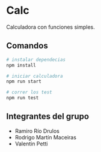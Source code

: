 # Calc

Calculadora con funciones simples.

## Comandos

```bash
# instalar dependecias
npm install

# iniciar calculadora
npm run start

# correr los test
npm run test
```

## Integrantes del grupo

- Ramiro Río Drulos
- Rodrigo Martín Maceiras
- Valentin Petti

